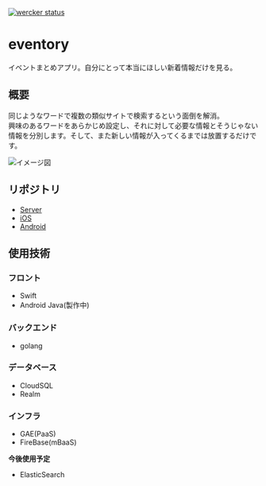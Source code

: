 [![wercker status](https://app.wercker.com/status/60547319ed47a9ef330a10bef25bc863/s/master "wercker status")](https://app.wercker.com/project/byKey/60547319ed47a9ef330a10bef25bc863)
# eventory

イベントまとめアプリ。自分にとって本当にほしい新着情報だけを見る。

## 概要
同じようなワードで複数の類似サイトで検索するという面倒を解消。  
興味のあるワードをあらかじめ設定し、それに対して必要な情報とそうじゃない情報を分別します。そして、また新しい情報が入ってくるまでは放置するだけです。  

![イメージ図](https://github.com/tikasan/eventory/blob/master/doc/eventory_plan.png?raw=true)

## リポジトリ

- [Server](https://github.com/tikasan/eventory)
- [iOS](https://github.com/tikasan/eventoryiOS)
- [Android](https://github.com/KokiKono/Eventory)

## 使用技術

### フロント

- Swift
- Android Java(製作中)

### バックエンド

- golang

### データベース

- CloudSQL
- Realm

### インフラ

- GAE(PaaS)
- FireBase(mBaaS)

**今後使用予定**
- ElasticSearch
